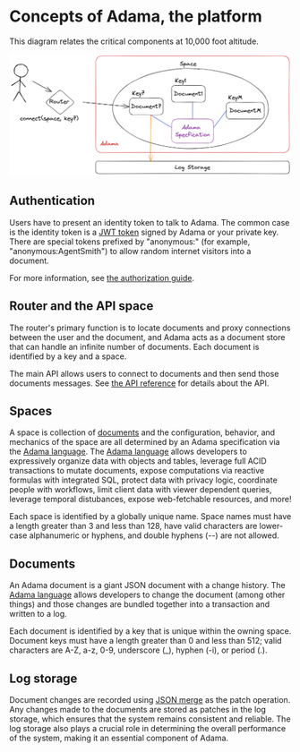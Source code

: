# Concepts of Adama, the platform

This diagram relates the critical components at 10,000 foot altitude.

![How this all fits together](i/concepts.png)

## Authentication

Users have to present an identity token to talk to Adama. The common case is the identity token is a [JWT token](https://jwt.io/) signed by Adama or your private key. There are special tokens prefixed by "anonymous:" (for example, "anonymous:AgentSmith") to allow random internet visitors into a document.

For more information, see [the authorization guide](reference/auth.md).

## Router and the API space
The router's primary function is to locate documents and proxy connections between the user and the document, and Adama acts as a document store that can handle an infinite number of documents.
Each document is identified by a key and a space.

The main API allows users to connect to documents and then send those documents messages. See [the API reference](reference/api.md) for details about the API.

## Spaces

A space is collection of [documents](#documents) and the configuration, behavior, and mechanics of the space are all determined by an Adama specification via the [Adama language](/guide/start.md).
The [Adama language](/guide/start.md) allows developers to expressively organize data with objects and tables, leverage full ACID transactions to mutate documents, expose computations via reactive formulas with integrated SQL, protect data with privacy logic, coordinate people with workflows, limit client data with viewer dependent queries, leverage temporal distubances, expose web-fetchable resources, and more!

Each space is identified by a globally unique name. Space names must have a length greater than 3 and less than 128, have valid characters are lower-case alphanumeric or hyphens, and double hyphens (--) are not allowed.
 

## Documents

An Adama document is a giant JSON document with a change history.
The [Adama language](/guide/start.md) allows developers to change the document (among other things) and those changes are bundled together into a transaction and written to a log.

Each document is identified by a key that is unique within the owning space. Document keys must have a length greater than 0 and less than 512; valid characters are A-Z, a-z, 0-9, underscore (_), hyphen (-i), or period (.).

## Log storage

Document changes are recorded using [JSON merge](https://datatracker.ietf.org/doc/html/rfc7386) as the patch operation.
Any changes made to the documents are stored as patches in the log storage, which ensures that the system remains consistent and reliable.
The log storage also plays a crucial role in determining the overall performance of the system, making it an essential component of Adama.
